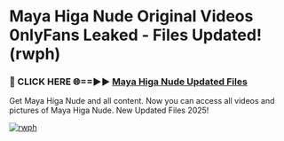 # Maya Higa Nude Original Videos 0nlyFans Leaked - Files Updated! (rwph)

<h3>🔴 CLICK HERE 🌐==►► <a href="https://tinyurl.com/5h6xmrr3" rel="nofollow">Maya Higa Nude Updated Files</a></h3>

Get Maya Higa Nude and all content. Now you can access all videos and pictures of Maya Higa Nude. New Updated Files 2025!

[![rwph](https://i.imgur.com/KVD873Z.gif)](https://tinyurl.com/5h6xmrr3)
